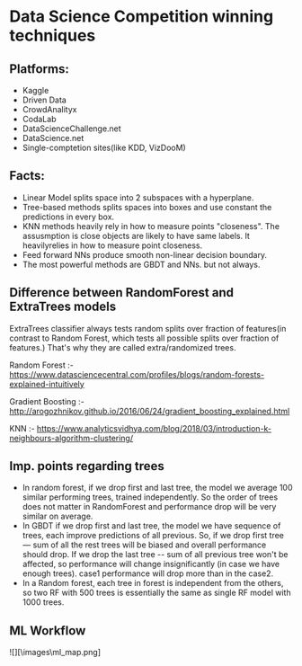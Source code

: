 # Data Science Competition winning techniques

## Platforms:
- Kaggle
- Driven Data
- CrowdAnalityx
- CodaLab
- DataScienceChallenge.net
- DataScience.net
- Single-comptetion sites(like KDD, VizDooM)

## Facts:
- Linear Model splits space into 2 subspaces with a hyperplane.
- Tree-based methods splits spaces into boxes and use constant the predictions in every box.
- KNN methods heavily rely in how to measure points "closeness". The assusmption is close objects are likely to have same labels. It heavilyrelies in how to measure point closeness.
- Feed forward NNs produce smooth non-linear decision boundary. 
- The most powerful methods are GBDT and NNs. but not always.

## Difference between RandomForest and ExtraTrees models
ExtraTrees classifier always tests random splits over fraction of features(in contrast to Random Forest, which tests all possible splits over fraction of features.) That's why they are called extra/randomized trees.

Random Forest :-
https://www.datasciencecentral.com/profiles/blogs/random-forests-explained-intuitively

Gradient Boosting :-
http://arogozhnikov.github.io/2016/06/24/gradient_boosting_explained.html

KNN :-
https://www.analyticsvidhya.com/blog/2018/03/introduction-k-neighbours-algorithm-clustering/

## Imp. points regarding trees
- In random forest, if we drop first and last tree, the model we average 100 similar performing trees, trained independently. So the order of trees does not matter in RandomForest and performance drop will be very similar on average.
- In GBDT if we drop first and last tree, the  model we have sequence of trees, each improve predictions of all previous. So, if we drop first tree — sum of all the rest trees will be biased and overall performance should drop. If we drop the last tree -- sum of all previous tree won't be affected, so performance will change insignificantly (in case we have enough trees). case1 performance will drop more than in the case2.
- In a Random forest, each tree in forest is independent from the others, so two RF with 500 trees is essentially the same as single RF model with 1000 trees.

## ML Workflow
![][\images\ml_map.png]


